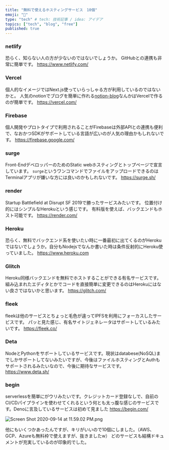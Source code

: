 ```yaml
---
title: "無料で使えるホスティングサービス　10個"
emoji: "🎉"
type: "tech" # tech: 技術記事 / idea: アイデア
topics: ["tech", "blog", "free"]
published: true
---
```


### netlify
恐らく、知らない人の方が少ないのではないでしょうか。
GitHubとの連携も非常に簡単です。
https://www.netlify.com/


### Vercel
個人的なイメージではNext.js使っていらっしゃる方が利用しているのではないかと。
人気のnotionでブログを簡単に作れる[notion-blog](https://github.com/ijjk/notion-blog)なんかはVercelで作るのが簡単です。
https://vercel.com/


### Firebase
個人開発やプロトタイプで利用されることがFirebaseは外部APIとの連携も便利で、なおかつSDKがサポートしている言語が広いのが人気の理由かもしれないです。
https://firebase.google.com/


### surge
Front-EndデベロッパーのためのStatic webホスティングとトップページで宣言しています。
`surge`というワンコマンドでファイルをアップロードできるのはTerminalアプリが嫌いな方には良いのかもしれないです。 
https://surge.sh/


### render
Startup Battlefield at Disrupt SF 2019で勝ったサービスみたいです。
位置付け的にはシンプルなHerokuという感じです。
有料版を使えば、バックエンドもホスト可能です。
https://render.com/


### Heroku
恐らく、無料でバックエンド系を使いたい時に一番最初に出てくるのがHerokuではないでしょうか。自分もNodejsでなんか書いた時は条件反射的にHeroku使っていました。
https://www.heroku.com


### Glitch
Heroku同様バックエンドを無料でホストすることができる有名サービスです。
組み込まれたエディタとかでコードを直接簡単に変更できるのはHerokuにはない良さではないかと思います。
https://glitch.com/


### fleek
fleekは他のサービスとちょっと毛色が違ってIPFSを利用にフォーカスしたサービスです。
パッと見た感じ、有名サイトジェネレータはサポートしているみたいです。
https://fleek.co/


### Deta
NodeとPythonをサポートしているサービスです。現状はdatabese(NoSQL)までしかサポートしてないみたいですが、今後はファイルホスティングとAuthもサポートされるみたいなので、今後に期待なサービスです。
https://www.deta.sh/


### begin
serverlessを簡単にがウリみたいです。クレジットカード登録なしで、自前のCI/CDパイプラインを使わせてくれるという何とも太っ腹な感じのサービスです。Denoに言及しているサービスは初めて見ました
https://begin.com/

![Screen Shot 2020-09-14 at 11.59.02 PM.png](https://qiita-image-store.s3.ap-northeast-1.amazonaws.com/0/24723/49f21e7c-cc77-f775-7025-4e916394d2c2.png)


他にもいくつかあったんですが、キリがいいので10個にしました。（AWS、GCP、Azureも無料枠で使えますが、抜きましたw）
どのサービスも結構ドキュメントが充実しているのが印象的でした。

